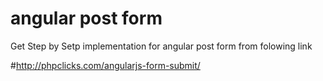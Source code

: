 # angular post form

Get Step by Setp implementation for angular post form from folowing link 

#http://phpclicks.com/angularjs-form-submit/
